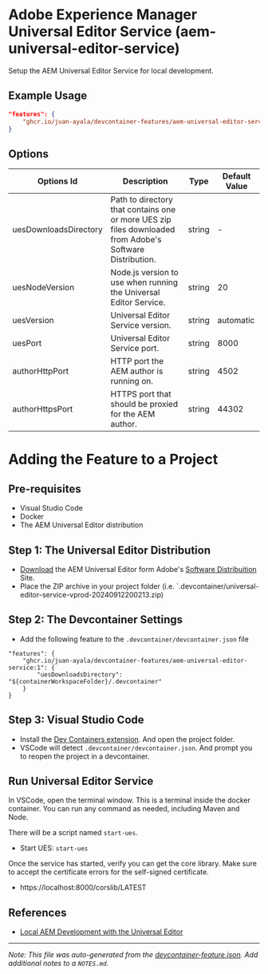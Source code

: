
# Adobe Experience Manager Universal Editor Service (aem-universal-editor-service)

Setup the AEM Universal Editor Service for local development.

## Example Usage

```json
"features": {
    "ghcr.io/juan-ayala/devcontainer-features/aem-universal-editor-service:1": {}
}
```

## Options

| Options Id | Description | Type | Default Value |
|-----|-----|-----|-----|
| uesDownloadsDirectory | Path to directory that contains one or more UES zip files downloaded from Adobe's Software Distribution. | string | - |
| uesNodeVersion | Node.js version to use when running the Universal Editor Service. | string | 20 |
| uesVersion | Universal Editor Service version. | string | automatic |
| uesPort | Universal Editor Service port. | string | 8000 |
| authorHttpPort | HTTP port the AEM author is running on. | string | 4502 |
| authorHttpsPort | HTTPS port that should be proxied for the AEM author. | string | 44302 |

# Adding the Feature to a Project

## Pre-requisites
* Visual Studio Code
* Docker
* The AEM Universal Editor distribution

## Step 1: The Universal Editor Distribution
* [Download](https://experienceleague.adobe.com/en/docs/experience-manager-cloud-service/content/implementing/developing/universal-editor/local-dev#install-ue-service) the AEM Universal Editor form Adobe's [Software Distribuition](https://experience.adobe.com/#/downloads) Site.
* Place the ZIP archive in your project folder (i.e. `.devcontainer/universal-editor-service-vprod-20240912200213.zip)

## Step 2: The Devcontainer Settings
* Add the following feature to the `.devcontainer/devcontainer.json` file
```jsonc
"features": {
    "ghcr.io/juan-ayala/devcontainer-features/aem-universal-editor-service:1": {
        "uesDownloadsDirectory": "${containerWorkspaceFolder}/.devcontainer"
    }
}
```

## Step 3: Visual Studio Code
* Install the [Dev Containers extension](https://marketplace.visualstudio.com/items?itemName=ms-vscode-remote.remote-containers). And open the project folder.
* VSCode will detect `.devcontainer/devcontainer.json`. And prompt you to reopen the project in a devcontainer.

## Run Universal Editor Service
In VSCode, open the terminal window. This is a terminal inside the docker container. You can run any command as needed, including Maven and Node.

There will be a script named `start-ues`.
* Start UES: `start-ues`

Once the service has started, verify you can get the core library. Make sure to accept the certificate errors for the self-signed certificate.
* https://localhost:8000/corslib/LATEST

## References
* [Local AEM Development with the Universal Editor](https://experienceleague.adobe.com/en/docs/experience-manager-cloud-service/content/implementing/developing/universal-editor/local-dev#install-ue-service)

---

_Note: This file was auto-generated from the [devcontainer-feature.json](https://github.com/juan-ayala/devcontainer-features/blob/main/src/aem-universal-editor-service/devcontainer-feature.json).  Add additional notes to a `NOTES.md`._
